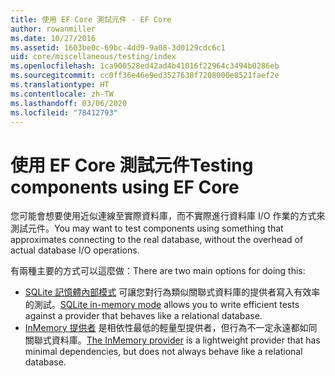 ```yaml
---
title: 使用 EF Core 測試元件 - EF Core
author: rowanmiller
ms.date: 10/27/2016
ms.assetid: 1603be0c-69bc-4dd9-9a08-3d0129cdc6c1
uid: core/miscellaneous/testing/index
ms.openlocfilehash: 1ca900528ed42ad4b41016f22964c3494b0286eb
ms.sourcegitcommit: cc0ff36e46e9ed3527638f7208000e8521faef2e
ms.translationtype: HT
ms.contentlocale: zh-TW
ms.lasthandoff: 03/06/2020
ms.locfileid: "78412793"
---
```

# <a name="testing-components-using-ef-core"></a><span data-ttu-id="d6226-102">使用 EF Core 測試元件</span><span class="sxs-lookup"><span data-stu-id="d6226-102">Testing components using EF Core</span></span>

<span data-ttu-id="d6226-103">您可能會想要使用近似連線至實際資料庫，而不實際進行資料庫 I/O 作業的方式來測試元件。</span><span class="sxs-lookup"><span data-stu-id="d6226-103">You may want to test components using something that approximates connecting to the real database, without the overhead of actual database I/O operations.</span></span>

<span data-ttu-id="d6226-104">有兩種主要的方式可以這麼做：</span><span class="sxs-lookup"><span data-stu-id="d6226-104">There are two main options for doing this:</span></span>

* <span data-ttu-id="d6226-105">[SQLite 記憶體內部模式](sqlite.md) 可讓您對行為類似關聯式資料庫的提供者寫入有效率的測試。</span><span class="sxs-lookup"><span data-stu-id="d6226-105">[SQLite in-memory mode](sqlite.md) allows you to write efficient tests against a provider that behaves like a relational database.</span></span>
* <span data-ttu-id="d6226-106">[InMemory 提供者](in-memory.md) 是相依性最低的輕量型提供者，但行為不一定永遠都如同關聯式資料庫。</span><span class="sxs-lookup"><span data-stu-id="d6226-106">[The InMemory provider](in-memory.md) is a lightweight provider that has minimal dependencies, but does not always behave like a relational database.</span></span>
